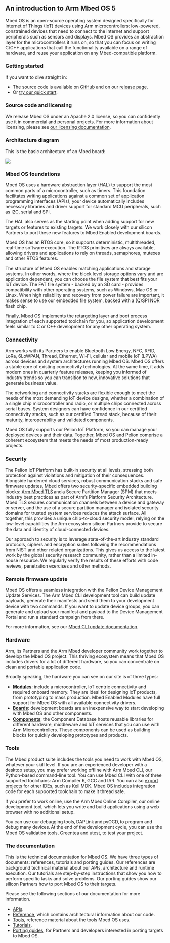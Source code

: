 ## An introduction to Arm Mbed OS 5

Mbed OS is an open-source operating system designed specifically for Internet of Things (IoT) devices using Arm microcontrollers: low-powered, constrained devices that need to connect to the internet and support peripherals such as sensors and displays. Mbed OS provides an abstraction layer for the microcontrollers it runs on, so that you can focus on writing C/C++ applications that call the functionality available on a range of hardware, and reuse your application on any Mbed-compatible platform.

### Getting started

If you want to dive straight in:

- The source code is available on [GitHub](https://www.github.com/ARMmbed/mbed-os) and on our [release page](https://os.mbed.com/releases/).
- Or [try our quick start](/docs/v5.10/tutorials/mbed-os-quick-start.html).

### Source code and licensing

We release Mbed OS under an Apache 2.0 license, so you can confidently use it in commercial and personal projects. For more information about licensing, please see [our licensing documentation](/docs/v5.10/reference/license.html).

### Architecture diagram

This is the basic architecture of an Mbed board:

<span class="images">![](https://s3-us-west-2.amazonaws.com/mbed-os-docs-images/Mbed_OS_diagram_for_intro.png)</span>

### Mbed OS foundations

Mbed OS uses a hardware abstraction layer (HAL) to support the most common parts of a microcontroller, such as timers. This foundation facilitates writing applications against a common set of application programming interfaces (APIs); your device automatically includes necessary libraries and driver support for standard MCU peripherals, such as I2C, serial and SPI.

The HAL also serves as the starting point when adding support for new targets or features to existing targets. We work closely with our silicon Partners to port these new features to Mbed Enabled development boards.

Mbed OS has an RTOS core, so it supports deterministic, multithreaded, real-time software execution. The RTOS primitives are always available, allowing drivers and applications to rely on threads, semaphores, mutexes and other RTOS features.

The structure of Mbed OS enables matching applications and storage systems. In other words, where the block level storage options vary and are application dependent, you can choose the file system that best fits your IoT device. The FAT file system - backed by an SD card - provides compatibility with other operating systems, such as Windows, Mac OS or Linux. When high reliability and recovery from power failure are important, it makes sense to use our embedded file system, backed with a (Q)SPI NOR flash chip.

Finally, Mbed OS implements the retargeting layer and boot process integration of each supported toolchain for you, so application development feels similar to C or C++ development for any other operating system.

### Connectivity

Arm works with its Partners to enable Bluetooth Low Energy, NFC, RFID, LoRa, 6LoWPAN, Thread, Ethernet, Wi-Fi, cellular and mobile IoT (LPWA) across devices and system architectures running Mbed OS. Mbed OS offers a stable core of existing connectivity technologies. At the same time, it adds modern ones in quarterly feature releases, keeping you informed of industry trends so you can transition to new, innovative solutions that generate business value.

The networking and connectivity stacks are flexible enough to meet the needs of the most demanding IoT device designs, whether a combination of a single chip microcontroller and radio, or multiple chips connected across serial buses. System designers can have confidence in our certified connectivity stacks, such as our certified Thread stack, because of their maturity, interoperability and validated components.

Mbed OS fully supports our Pelion IoT Platform, so you can manage your deployed devices and their data. Together, Mbed OS and Pelion comprise a coherent ecosystem that meets the needs of most production-ready projects.

### Security

The Pelion IoT Platform has built-in security at all levels, stressing both protection against violations and mitigation of their consequences. Alongside hardened cloud services, robust communication stacks and safe firmware updates, Mbed offers two security-specific embedded building blocks: [Arm Mbed TLS](https://www.mbed.com/en/technologies/security/mbed-tls/) and a Secure Partition Manager (SPM) that meets industry best practices as part of Arm’s Platform Security Architecture. Mbed TLS secures communication channels between a device and gateway or server, and the use of a secure partition manager and isolated security domains for trusted system services reduces the attack surface. All together, this provides a unique chip-to-cloud security model, relying on the low-level capabilities the Arm ecosystem silicon Partners provide to secure the data and identity of cloud-connected devices.

Our approach to security is to leverage state-of-the-art industry standard protocols, ciphers and encryption suites following the recommendations from NIST and other related organizations. This gives us access to the latest work by the global security research community, rather than a limited in-house resource.  We regularly verify the results of these efforts with code reviews, penetration exercises and other methods.

### Remote firmware update

Mbed OS offers a seamless integration with the Pelion Device Management Update Services. The Arm Mbed CLI development tool can build update payloads, generate their manifests and send them to your development device with two commands. If you want to update device groups, you can generate and upload your manifest and payload to the Device Management Portal and run a standard campaign from there.

For more information, see our [Mbed CLI update documentation](https://os.mbed.com/docs/latest/tools/cli-update.html).

### Hardware

Arm, its Partners and the Arm Mbed developer community work together to develop the Mbed OS project. This thriving ecosystem means that Mbed OS includes drivers for a lot of different hardware, so you can concentrate on clean and portable application code.

Broadly speaking, the hardware you can see on our site is of three types:

- **[Modules](https://os.mbed.com/modules/)**: include a microcontroller, IoT centric connectivity and required onboard memory. They are ideal for designing IoT products, from prototyping to mass production. Mbed Enabled Modules have full support for Mbed OS with all available connectivity drivers.
- **[Boards](https://os.mbed.com/platforms/)**: development boards are an inexpensive way to start developing with Mbed OS and other components.
- **[Components](https://os.mbed.com/components/)**: the Component Database hosts reusable libraries for different hardware, middleware and IoT services that you can use with Arm Microcontrollers. These components can be used as building blocks for quickly developing prototypes and products.

### Tools

The Mbed product suite includes the tools you need to work with Mbed OS, whatever your skill level. If you are an experienced developer with a desktop setup, you may prefer working offline with Arm Mbed CLI, our Python-based command-line tool. You can use Mbed CLI with one of three supported toolchains: Arm Compiler 6, GCC and IAR. You can also [export projects](/docs/v5.10/tools/exporting.html) for other IDEs, such as Keil MDK. Mbed OS includes integration code for each supported toolchain to make it thread safe.

If you prefer to work online, use the Arm Mbed Online Compiler, our online development tool, which lets you write and build applications using a web browser with no additional setup.

You can use our debugging tools, DAPLink and pyOCD, to program and debug many devices. At the end of the development cycle, you can use the Mbed OS validation tools, Greentea and utest, to test your project.

### The documentation

This is the technical documentation for Mbed OS. We have three types of documents: references, tutorials and porting guides. Our references are background technical material about our APIs, architecture and runtime execution. Our tutorials are step-by-step instructions that show you how to perform specific tasks and solve problems. Our porting guides show our silicon Partners how to port Mbed OS to their targets.

Please see the following sections of our documentation for more information.

- [APIs](/docs/v5.10/apis/index.html).
- [Reference](/docs/v5.10/reference/index.html), which contains architectural information about our code.
- [Tools](/docs/v5.10/tools/index.html), reference material about the tools Mbed OS uses.
- [Tutorials](/docs/v5.10/tutorials/index.html).
- [Porting guides](/docs/v5.10/porting/index.html), for Partners and developers interested in porting targets to Mbed OS.
